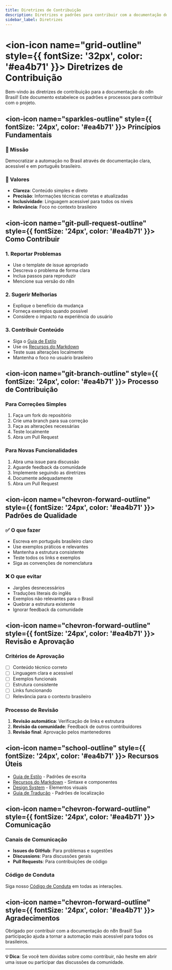 ```yaml
---
title: Diretrizes de Contribuição
description: Diretrizes e padrões para contribuir com a documentação do n8n Brasil
sidebar_label: Diretrizes
---
```


# <ion-icon name="grid-outline" style={{ fontSize: '32px', color: '#ea4b71' }}></ion-icon> Diretrizes de Contribuição

Bem-vindo às diretrizes de contribuição para a documentação do n8n Brasil! Este documento estabelece os padrões e processos para contribuir com o projeto.

## <ion-icon name="sparkles-outline" style={{ fontSize: '24px', color: '#ea4b71' }}></ion-icon> Princípios Fundamentais

### 🎯 Missão
Democratizar a automação no Brasil através de documentação clara, acessível e em português brasileiro.

### 🌟 Valores
- **Clareza**: Conteúdo simples e direto
- **Precisão**: Informações técnicas corretas e atualizadas
- **Inclusividade**: Linguagem acessível para todos os níveis
- **Relevância**: Foco no contexto brasileiro

## <ion-icon name="git-pull-request-outline" style={{ fontSize: '24px', color: '#ea4b71' }}></ion-icon> Como Contribuir

### 1. **Reportar Problemas**
- Use o template de issue apropriado
- Descreva o problema de forma clara
- Inclua passos para reproduzir
- Mencione sua versão do n8n

### 2. **Sugerir Melhorias**
- Explique o benefício da mudança
- Forneça exemplos quando possível
- Considere o impacto na experiência do usuário

### 3. **Contribuir Conteúdo**
- Siga o [Guia de Estilo](./03-padroes-e-estilo/guia-de-estilo)
- Use os [Recursos do Markdown](./03-padroes-e-estilo/markdown-features)
- Teste suas alterações localmente
- Mantenha o foco no usuário brasileiro

## <ion-icon name="git-branch-outline" style={{ fontSize: '24px', color: '#ea4b71' }}></ion-icon> Processo de Contribuição

### Para Correções Simples
1. Faça um fork do repositório
2. Crie uma branch para sua correção
3. Faça as alterações necessárias
4. Teste localmente
5. Abra um Pull Request

### Para Novas Funcionalidades
1. Abra uma issue para discussão
2. Aguarde feedback da comunidade
3. Implemente seguindo as diretrizes
4. Documente adequadamente
5. Abra um Pull Request

## <ion-icon name="chevron-forward-outline" style={{ fontSize: '24px', color: '#ea4b71' }}></ion-icon> Padrões de Qualidade

### ✅ O que fazer
- Escreva em português brasileiro claro
- Use exemplos práticos e relevantes
- Mantenha a estrutura consistente
- Teste todos os links e exemplos
- Siga as convenções de nomenclatura

### ❌ O que evitar
- Jargões desnecessários
- Traduções literais do inglês
- Exemplos não relevantes para o Brasil
- Quebrar a estrutura existente
- Ignorar feedback da comunidade

## <ion-icon name="chevron-forward-outline" style={{ fontSize: '24px', color: '#ea4b71' }}></ion-icon> Revisão e Aprovação

### Critérios de Aprovação
- [ ] Conteúdo técnico correto
- [ ] Linguagem clara e acessível
- [ ] Exemplos funcionais
- [ ] Estrutura consistente
- [ ] Links funcionando
- [ ] Relevância para o contexto brasileiro

### Processo de Revisão
1. **Revisão automática**: Verificação de links e estrutura
2. **Revisão da comunidade**: Feedback de outros contribuidores
3. **Revisão final**: Aprovação pelos mantenedores

## <ion-icon name="school-outline" style={{ fontSize: '24px', color: '#ea4b71' }}></ion-icon> Recursos Úteis

- [Guia de Estilo](./03-padroes-e-estilo/guia-de-estilo) - Padrões de escrita
- [Recursos do Markdown](./03-padroes-e-estilo/markdown-features) - Sintaxe e componentes
- [Design System](./03-padroes-e-estilo/design-system) - Elementos visuais
- [Guia de Tradução](./04-traducao-e-localizacao/guia-traducao) - Padrões de localização

## <ion-icon name="chevron-forward-outline" style={{ fontSize: '24px', color: '#ea4b71' }}></ion-icon> Comunicação

### Canais de Comunicação
- **Issues do GitHub**: Para problemas e sugestões
- **Discussions**: Para discussões gerais
- **Pull Requests**: Para contribuições de código

### Código de Conduta
Siga nosso [Código de Conduta](../01-entendendo-o-projeto/codigo-conduta) em todas as interações.

## <ion-icon name="chevron-forward-outline" style={{ fontSize: '24px', color: '#ea4b71' }}></ion-icon> Agradecimentos

Obrigado por contribuir com a documentação do n8n Brasil! Sua participação ajuda a tornar a automação mais acessível para todos os brasileiros.

---

**💡 Dica**: Se você tem dúvidas sobre como contribuir, não hesite em abrir uma issue ou participar das discussões da comunidade. 
